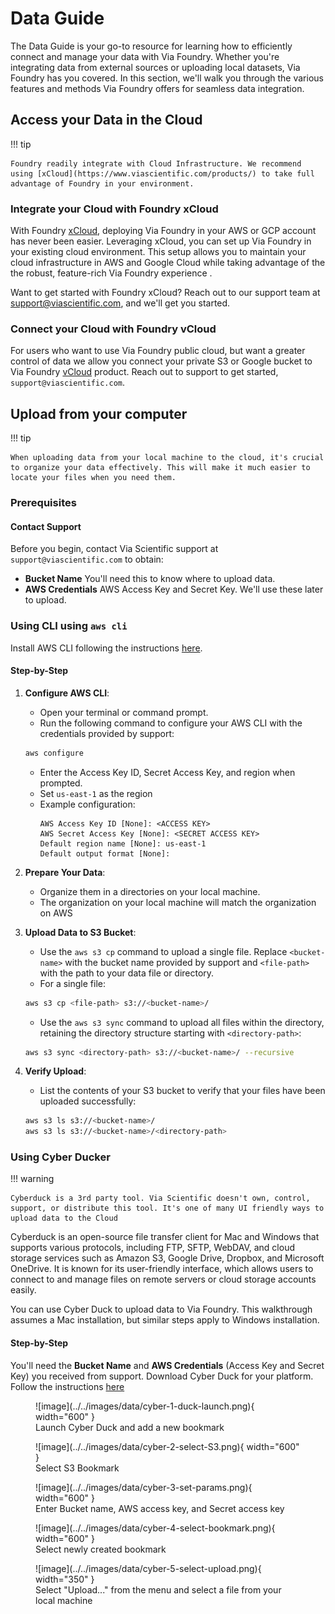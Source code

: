 # Data Guide

The Data Guide is your go-to resource for learning how to efficiently connect and manage your data with Via Foundry. Whether you're integrating data from external sources or uploading local datasets, Via Foundry has you covered. In this section, we'll walk you through the various features and methods Via Foundry offers for seamless data integration.

## Access your Data in the Cloud

!!! tip

    Foundry readily integrate with Cloud Infrastructure. We recommend using [xCloud](https://www.viascientific.com/products/) to take full advantage of Foundry in your environment.

### Integrate your Cloud with Foundry xCloud

With Foundry [xCloud](https://www.viascientific.com/products/), deploying Via Foundry in your AWS or GCP account has never been easier. Leveraging xCloud, you can set up Via Foundry in your existing cloud environment. This setup allows you to maintain your cloud infrastructure in AWS and Google Cloud while taking advantage of the the robust, feature-rich Via Foundry experience .

Want to get started with Foundry xCloud? Reach out to our support team at <support@viascientific.com>, and we'll get you started.

### Connect your Cloud with Foundry vCloud

For users who want to use Via Foundry public cloud, but want a greater control of data we allow you connect your private S3 or Google bucket to Via Foundry [vCloud](https://www.viascientific.com/products/) product. Reach out to support to get started, `support@viascientific.com`.

## Upload from your computer

!!! tip

    When uploading data from your local machine to the cloud, it's crucial to organize your data effectively. This will make it much easier to locate your files when you need them.

### Prerequisites

#### Contact Support

Before you begin, contact Via Scientific support at `support@viascientific.com` to obtain:  

* **Bucket Name** You'll need this to know where to upload data.
* **AWS Credentials** AWS Access Key and Secret Key. We'll use these later to upload.

### Using CLI using `aws cli`

Install AWS CLI following the instructions [here](https://docs.aws.amazon.com/cli/latest/userguide/install-cliv2.html).

#### Step-by-Step

1. **Configure AWS CLI**:
     * Open your terminal or command prompt.
     * Run the following command to configure your AWS CLI with the credentials provided by support:
     ```bash
     aws configure
     ```
     * Enter the Access Key ID, Secret Access Key, and region when prompted.
     * Set `us-east-1` as the region
     * Example configuration:
        ```
        AWS Access Key ID [None]: <ACCESS KEY>
        AWS Secret Access Key [None]: <SECRET ACCESS KEY>
        Default region name [None]: us-east-1
        Default output format [None]:
        ```

2. **Prepare Your Data**:
    * Organize them in a directories on your local machine.
    * The organization on your local machine will match the organization on AWS

3. **Upload Data to S3 Bucket**:
     * Use the `aws s3 cp` command to upload a single file. Replace `<bucket-name>` with the bucket name provided by support and `<file-path>` with the path to your data file or directory.
     * For a single file:
     ```bash
     aws s3 cp <file-path> s3://<bucket-name>/
     ```
     * Use the `aws s3 sync` command to upload all files within the directory, retaining the directory structure starting with `<directory-path>`:
     ```bash
     aws s3 sync <directory-path> s3://<bucket-name>/ --recursive
     ```

4. **Verify Upload**:
     * List the contents of your S3 bucket to verify that your files have been uploaded successfully:
     ```bash
     aws s3 ls s3://<bucket-name>/
     aws s3 ls s3://<bucket-name>/<directory-path>
     ```

### Using Cyber Ducker

!!! warning

    Cyberduck is a 3rd party tool. Via Scientific doesn't own, control, support, or distribute this tool. It's one of many UI friendly ways to upload data to the Cloud

Cyberduck is an open-source file transfer client for Mac and Windows that supports various protocols, including FTP, SFTP, WebDAV, and cloud storage services such as Amazon S3, Google Drive, Dropbox, and Microsoft OneDrive. It is known for its user-friendly interface, which allows users to connect to and manage files on remote servers or cloud storage accounts easily.

You can use Cyber Duck to upload data to Via Foundry. This walkthrough assumes a Mac installation, but similar steps apply to Windows installation.

#### Step-by-Step

You'll need the **Bucket Name** and **AWS Credentials** (Access Key and Secret Key) you received from support. Download Cyber Duck for your platform. Follow the instructions [here](https://cyberduck.io/download/)

<figure markdown="span">
    ![image](../../images/data/cyber-1-duck-launch.png){ width="600" }
    <figcaption>Launch Cyber Duck and add a new bookmark</figcaption>
</figure>

<figure markdown="span">
    ![image](../../images/data/cyber-2-select-S3.png){ width="600" }
    <figcaption>Select S3 Bookmark</figcaption>
</figure>


<figure markdown="span">
    ![image](../../images/data/cyber-3-set-params.png){ width="600" }
    <figcaption>Enter Bucket name, AWS access key, and Secret access key</figcaption>
</figure>

<figure markdown="span">
    ![image](../../images/data/cyber-4-select-bookmark.png){ width="600" }
    <figcaption>Select newly created bookmark</figcaption>
</figure>

<figure markdown="span">
    ![image](../../images/data/cyber-5-select-upload.png){ width="350" }
    <figcaption>Select "Upload..." from the menu and select a file from your local machine</figcaption>
</figure>
